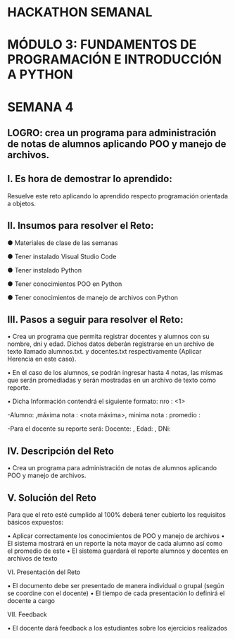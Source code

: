 # HACKATHON SEMANAL

# MÓDULO 3: FUNDAMENTOS DE PROGRAMACIÓN E INTRODUCCIÓN A PYTHON 

# SEMANA 4

## LOGRO: crea un programa para administración de notas de alumnos aplicando POO y manejo de archivos.

## I.	Es hora de demostrar lo aprendido:

Resuelve este reto aplicando lo aprendido respecto programación orientada a objetos. 

## II.	Insumos para resolver el Reto:

●	Materiales de clase de las semanas 

●	Tener instalado Visual Studio Code

●	Tener instalado Python

●	Tener conocimientos POO en Python

●	Tener conocimientos de manejo de archivos con Python

## III.	Pasos a seguir para resolver el Reto:

•	Crea un programa que permita registrar docentes y  alumnos con su nombre, dni y edad. Dichos datos deberán registrarse en un archivo de texto llamado alumnos.txt. y docentes.txt respectivamente (Aplicar Herencia en este caso).

•	En el caso de los alumnos, se podrán ingresar hasta 4 notas, las mismas que serán promediadas y serán mostradas en un archivo de texto como reporte. 

•	Dicha Información contendrá el siguiente formato:
nro : <1>

-Alumno: <nombre alumno>,máxima nota : <nota máxima>, minima nota : <nota minima>promedio : <nota promedio>

-Para el docente su reporte será:
Docente: <Nombre docente>, Edad: <edad>, DNi: <su dni>

## IV.	Descripción del Reto

•	 Crea un programa para administración de notas de alumnos aplicando POO y manejo de archivos.
 
## V.	Solución del Reto

Para que el reto esté cumplido al 100% deberá tener cubierto los requisitos básicos expuestos:

•	Aplicar correctamente los conocimientos de POO y manejo de archivos
•	El sistema mostrará en un reporte la nota mayor de cada alumno así como el promedio de este
•	El sistema guardará el reporte alumnos y docentes en archivos de texto

VI.	Presentación del Reto

•	El documento debe ser presentado de manera individual o grupal (según se coordine con el docente)
•	El tiempo de cada presentación lo definirá el docente a cargo

VII.	Feedback

•	El docente dará feedback a los estudiantes sobre los ejercicios realizados




